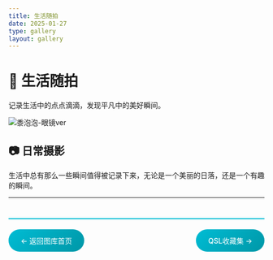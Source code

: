 ```yaml
---
title: 生活随拍
date: 2025-01-27
type: gallery
layout: gallery
---
```

# 📱 生活随拍

记录生活中的点点滴滴，发现平凡中的美好瞬间。

![黍泡泡-眼镜ver](/images/gallery/b4a360d3b7eb379358b89a2a22122a73.jpg)
## 📷 日常摄影

生活中总有那么一些瞬间值得被记录下来，无论是一个美丽的日落，还是一个有趣的瞬间。


---

<div class="gallery-nav">
<a href="/gallery/" class="nav-btn">← 返回图库首页</a>
<a href="/gallery/qsl/" class="nav-btn">QSL收藏集 →</a>
</div>

<style>


.gallery-nav {
    display: flex;
    justify-content: space-between;
    margin-top: 40px;
    padding: 20px 0;
    border-top: 2px solid #00bcd4;
}

.nav-btn {
    background: linear-gradient(135deg, #00bcd4, #0097a7);
    color: white;
    padding: 12px 24px;
    border-radius: 25px;
    text-decoration: none;
    transition: all 0.3s ease;
    font-weight: 500;
}

.nav-btn:hover {
    background: linear-gradient(135deg, #0097a7, #00838f);
    transform: translateY(-2px);
    box-shadow: 0 8px 25px rgba(0, 188, 212, 0.3);
}

@media (max-width: 768px) {
    .gallery-nav {
        flex-direction: column;
        gap: 10px;
    }
  
    .nav-btn {
        text-align: center;
    }
}
</style>
